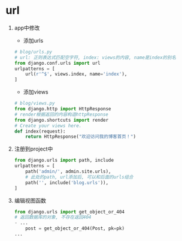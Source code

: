 # url

1. app中修改

    - 添加urls

    ```python
    # blog/urls.py
    # url: 正则表达式匹配空字符, index: views的内容, name是index的别名
    from django.conf.urls import url
    urlpatterns = [
        url(r'^$', views.index, name='index'),
    ]
    ```

    - 添加views

    ```python
    # blog/views.py
    from django.http import HttpResponse
    # render根据返回的内容构造httpResponse
    from django.shortcuts import render  
    # Create your views here.
    def index(request):
        return HttpResponse("欢迎访问我的博客首页！")
    ```

2. 注册到project中

    ```python
    from django.urls import path, include
    urlpatterns = [
        path('admin/', admin.site.urls),
        # 此处的path, url添加后, 可以和后面的urls组合
        path('', include('blog.urls')),
    ]
    ```

3. 编辑视图函数

    ```python
    from django.urls import get_object_or_404
    # 返回数据库的对象, 不存在返回404
    - ...
        post = get_object_or_404(Post, pk=pk)
    ... 
    ```
